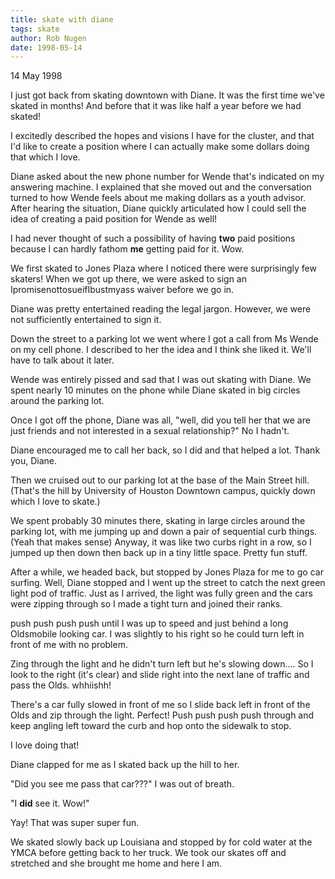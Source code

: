 ```yaml
---
title: skate with diane
tags: skate
author: Rob Nugen
date: 1998-05-14
---
```


<title>Skating</title>

<p class=date>14 May 1998</p>

<p>I just got back from skating downtown with Diane. It was the first time we've skated in months! And before that it was like half a year before we had skated!

<p>I excitedly described the hopes and visions I have for the cluster, and that I'd like to create a position where I can actually make some dollars doing that which I love.

<p>Diane asked about the new phone number for Wende that's indicated on my answering machine. I explained that she moved out and the conversation turned to how Wende feels about me making dollars as a youth advisor. After hearing the situation, Diane quickly articulated how I could sell the idea of creating a paid position for Wende as well!

<p>I had never thought of such a possibility of having <b>two</b> paid positions because I can hardly fathom <b>me</b> getting paid for it.  Wow.

<p>We first skated to Jones Plaza where I noticed there were surprisingly few skaters! When we got up there, we were asked to sign an IpromisenottosueifIbustmyass waiver before we go in.

<p>Diane was pretty entertained reading the legal jargon. However, we were not sufficiently entertained to sign it.

<p>Down the street to a parking lot we went where I got a call from Ms Wende on my cell phone. I described to her the idea and I think she liked it. We'll have to talk about it later.

<p>Wende was entirely pissed and sad that I was out skating with Diane. We spent nearly 10 minutes on the phone while Diane skated in big circles around the parking lot.

<p>Once I got off the phone, Diane was all, "well, did you tell her that we are just friends and not interested in a sexual relationship?" No I hadn't.

<p>Diane encouraged me to call her back, so I did and that helped a lot.  Thank you, Diane.

<p>Then we cruised out to our parking lot at the base of the Main Street hill.  (That's the hill by University of Houston Downtown campus, quickly down which I love to skate.)

<p>We spent probably 30 minutes there, skating in large circles around the parking lot, with me jumping up and down a pair of sequential curb things. (Yeah that makes sense)  Anyway, it was like two curbs right in a row, so I jumped up then down then back up in a tiny little space. Pretty fun stuff.

<p>After a while, we headed back, but stopped by Jones Plaza for me to go car surfing. Well, Diane stopped and I went up the street to catch the next green light pod of traffic. Just as I arrived, the light was fully green and the cars were zipping through so I made a tight turn and joined their ranks.

<p>push push push push until I was up to speed and just behind a long Oldsmobile looking car. I was slightly to his right so he could turn left in front of me with no problem.

<p>Zing through the light and he didn't turn left but he's slowing down.... So I look to the right (it's clear) and slide right into the next lane of traffic and pass the Olds. whhiishh!

<p>There's a car fully slowed in front of me so I slide back left in front of the Olds and zip through the light. Perfect! Push push push push through and keep angling left toward the curb and hop onto the sidewalk to stop.

<p>I love doing that!

<p>Diane clapped for me as I skated back up the hill to her.

<p>"Did you see me pass that car???" I was out of breath.

<p>"I <b>did</b> see it. Wow!"

<p>Yay! That was super super fun.

<p>We skated slowly back up Louisiana and stopped by for cold water at the YMCA before getting back to her truck. We took our skates off and stretched and she brought me home and here I am.</p>
